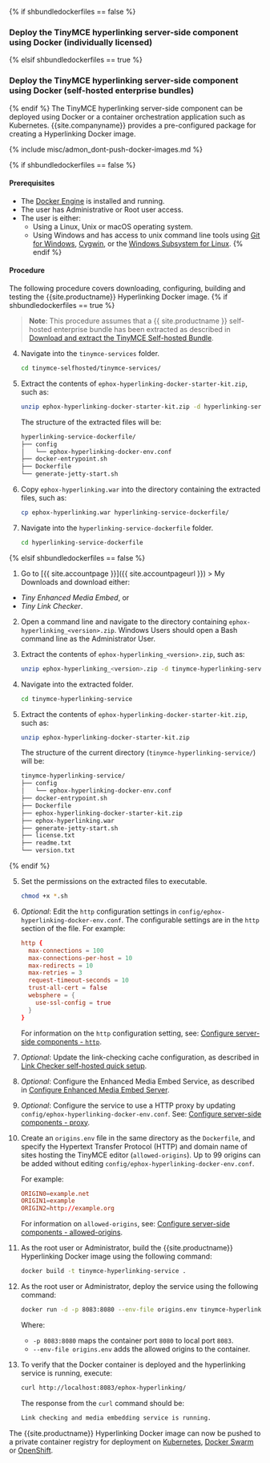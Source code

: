 {% if shbundledockerfiles == false %}
### Deploy the TinyMCE hyperlinking server-side component using Docker (individually licensed)
{% elsif shbundledockerfiles == true %}
### Deploy the TinyMCE hyperlinking server-side component using Docker (self-hosted enterprise bundles)
{% endif %}
The TinyMCE hyperlinking server-side component can be deployed using Docker or a container orchestration application such as Kubernetes. {{site.companyname}} provides a pre-configured package for creating a Hyperlinking Docker image.

{% include misc/admon_dont-push-docker-images.md %}

{% if shbundledockerfiles == false %}

#### Prerequisites

* The [Docker Engine](https://docs.docker.com/engine/docker-overview/) is installed and running.
* The user has Administrative or Root user access.
* The user is either:
  * Using a Linux, Unix or macOS operating system.
  * Using Windows and has access to unix command line tools using [Git for Windows](https://gitforwindows.org/), [Cygwin](https://www.cygwin.com/), or the [Windows Subsystem for Linux](https://docs.microsoft.com/en-us/windows/wsl/install-win10).
{% endif %}

#### Procedure

The following procedure covers downloading, configuring, building and testing the {{site.productname}} Hyperlinking Docker image.
{% if shbundledockerfiles == true %}
> **Note**: This procedure assumes that a {{ site.productname }} self-hosted enterprise bundle has been extracted as described in [Download and extract the TinyMCE Self-hosted Bundle](#downloadandextractthetinymceself-hostedbundle).

4. Navigate into the `tinymce-services` folder.

    ```sh
    cd tinymce-selfhosted/tinymce-services/
    ```

5. Extract the contents of `ephox-hyperlinking-docker-starter-kit.zip`, such as:

    ```sh
    unzip ephox-hyperlinking-docker-starter-kit.zip -d hyperlinking-service-dockerfile
    ```

    The structure of the extracted files will be:

    ```sh
    hyperlinking-service-dockerfile/
    ├── config
    │   └── ephox-hyperlinking-docker-env.conf
    ├── docker-entrypoint.sh
    ├── Dockerfile
    └── generate-jetty-start.sh
    ```

6. Copy `ephox-hyperlinking.war` into the directory containing the extracted files, such as:

    ```sh
    cp ephox-hyperlinking.war hyperlinking-service-dockerfile/
    ```

4. Navigate into the `hyperlinking-service-dockerfile` folder.

    ```sh
    cd hyperlinking-service-dockerfile
    ```

{% elsif shbundledockerfiles == false %}
1. Go to [{{ site.accountpage }}]({{ site.accountpageurl }}) > My Downloads
and download either:

  * _Tiny Enhanced Media Embed_, or
  * _Tiny Link Checker_.

2. Open a command line and navigate to the directory containing `ephox-hyperlinking_<version>.zip`. Windows Users should open a Bash command line as the Administrator User.
3. Extract the contents of `ephox-hyperlinking_<version>.zip`, such as:

    ```sh
    unzip ephox-hyperlinking_<version>.zip -d tinymce-hyperlinking-service
    ```

4. Navigate into the extracted folder.

    ```sh
    cd tinymce-hyperlinking-service
    ```

5. Extract the contents of `ephox-hyperlinking-docker-starter-kit.zip`, such as:

    ```sh
    unzip ephox-hyperlinking-docker-starter-kit.zip
    ```

    The structure of the current directory (`tinymce-hyperlinking-service/`) will be:

    ```sh
    tinymce-hyperlinking-service/
    ├── config
    │   └── ephox-hyperlinking-docker-env.conf
    ├── docker-entrypoint.sh
    ├── Dockerfile
    ├── ephox-hyperlinking-docker-starter-kit.zip
    ├── ephox-hyperlinking.war
    ├── generate-jetty-start.sh
    ├── license.txt
    ├── readme.txt
    └── version.txt
    ```
{% endif %}

5. Set the permissions on the extracted files to executable.

    ```sh
    chmod +x *.sh
    ```

6. _Optional_: Edit the `http` configuration settings in `config/ephox-hyperlinking-docker-env.conf`. The configurable settings are in the `http` section of the file. For example:

    ```conf
    http {
      max-connections = 100
      max-connections-per-host = 10
      max-redirects = 10
      max-retries = 3
      request-timeout-seconds = 10
      trust-all-cert = false
      websphere = {
        use-ssl-config = true
      }
    }
    ```

    For information on the `http` configuration setting, see: [Configure server-side components - `http`]({{site.baseurl}}/enterprise/server/configure/#httpoptional).

1. _Optional_: Update the link-checking cache configuration, as described in [Link Checker self-hosted quick setup]({{site.baseurl}}/enterprise/check-links/#linkcheckerself-hostedquicksetup).
1. _Optional_: Configure the Enhanced Media Embed Service, as described in [Configure Enhanced Media Embed Server]({{site.baseurl}}/enterprise/embed-media/mediaembed-server-config/).
1. _Optional_: Configure the service to use a HTTP proxy by updating `config/ephox-hyperlinking-docker-env.conf`. See: [Configure server-side components - proxy]({{site.baseurl}}/enterprise/server/configure/#proxyoptional).
1. Create an `origins.env` file in the same directory as the `Dockerfile`, and specify the Hypertext Transfer Protocol (HTTP) and domain name of sites hosting the TinyMCE editor (`allowed-origins`). Up to 99 origins can be added without editing `config/ephox-hyperlinking-docker-env.conf`.

    For example:

    ```conf
    ORIGIN0=example.net
    ORIGIN1=example
    ORIGIN2=http://example.org
    ```

    For information on `allowed-origins`, see: [Configure server-side components - allowed-origins]({{site.baseurl}}/enterprise/server/configure/#allowed-originsrequired).

2. As the root user or Administrator, build the {{site.productname}} Hyperlinking Docker image using the following command:

    ```sh
    docker build -t tinymce-hyperlinking-service .
    ```

3. As the root user or Administrator, deploy the service using the following command:

    ```sh
    docker run -d -p 8083:8080 --env-file origins.env tinymce-hyperlinking-service
    ```

    Where:

    * `-p 8083:8080` maps the container port `8080` to local port `8083`.
    * `--env-file origins.env` adds the allowed origins to the container.

4.  To verify that the Docker container is deployed and the hyperlinking service is running, execute:

    ```sh
    curl http://localhost:8083/ephox-hyperlinking/
    ```

    The response from the `curl` command should be:

    ```sh
    Link checking and media embedding service is running.
    ```

The {{site.productname}} Hyperlinking Docker image can now be pushed to a private container registry for deployment on [Kubernetes](https://kubernetes.io/), [Docker Swarm](https://docs.docker.com/engine/swarm/) or [OpenShift](https://www.openshift.com/).